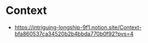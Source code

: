 # Context

- https://intriguing-longship-9f1.notion.site/Context-bfa860537ca34520b2b4bbda770b0f92?pvs=4